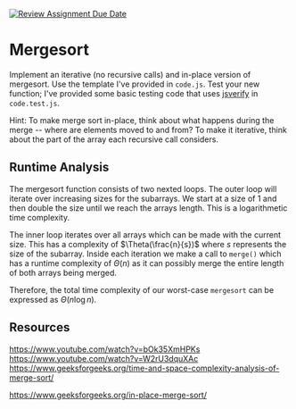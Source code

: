 [![Review Assignment Due Date](https://classroom.github.com/assets/deadline-readme-button-24ddc0f5d75046c5622901739e7c5dd533143b0c8e959d652212380cedb1ea36.svg)](https://classroom.github.com/a/1uurLsu5)

# Mergesort

Implement an iterative (no recursive calls) and in-place version of mergesort.
Use the template I've provided in `code.js`. Test your new function; I've
provided some basic testing code that uses
[jsverify](https://jsverify.github.io/) in `code.test.js`.

Hint: To make merge sort in-place, think about what happens during the merge --
where are elements moved to and from? To make it iterative, think about the
part of the array each recursive call considers.

## Runtime Analysis

The mergesort function consists of two nexted loops. The outer loop will iterate over increasing sizes for the subarrays. We start at a size of 1 and then double the size until we reach the arrays length. This is a logarithmetic time complexity.

The inner loop iterates over all arrays which can be made with the current size. This has a complexity of $\Theta(\frac{n}{s})$ where $s$ represents the size of the subarray. Inside each iteration we make a call to `merge()` which has a runtime complexity of $\Theta(n)$ as it can possibly merge the entire length of both arrays being merged.

Therefore, the total time complexity of our worst-case `mergesort` can be expressed as $\Theta(n \log n)$.

## Resources

https://www.youtube.com/watch?v=bOk35XmHPKs
https://www.youtube.com/watch?v=W2rU3dquXAc
https://www.geeksforgeeks.org/time-and-space-complexity-analysis-of-merge-sort/

https://www.geeksforgeeks.org/in-place-merge-sort/

